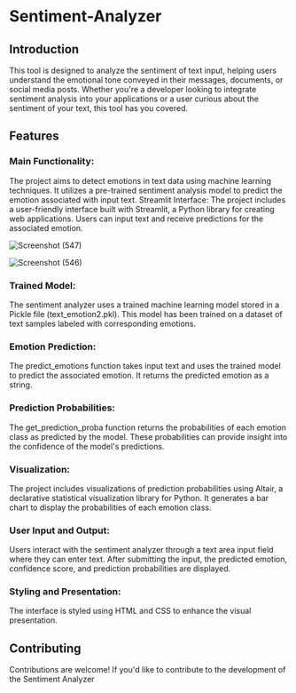 # Sentiment-Analyzer

## Introduction
This tool is designed to analyze the sentiment of text input, helping users understand the emotional tone conveyed in their messages, documents, or social media posts. Whether you're a developer looking to integrate sentiment analysis into your applications or a user curious about the sentiment of your text, this tool has you covered.

## Features
### Main Functionality: 
The project aims to detect emotions in text data using machine learning techniques. It utilizes a pre-trained sentiment analysis model to predict the emotion associated with input text.
Streamlit Interface: The project includes a user-friendly interface built with Streamlit, a Python library for creating web applications. Users can input text and receive predictions for the associated emotion.

![Screenshot (547)](https://github.com/tharushikaDyayinna/Sentiment-Analyzer/assets/102175958/c8426144-e409-4b6a-9d0e-c0373adf4200)

![Screenshot (546)](https://github.com/tharushikaDyayinna/Sentiment-Analyzer/assets/102175958/19f6461c-b3cc-46b7-ae0d-6c24f2393932)

### Trained Model: 
The sentiment analyzer uses a trained machine learning model stored in a Pickle file (text_emotion2.pkl). This model has been trained on a dataset of text samples labeled with corresponding emotions.

### Emotion Prediction: 
The predict_emotions function takes input text and uses the trained model to predict the associated emotion. It returns the predicted emotion as a string.

### Prediction Probabilities: 
The get_prediction_proba function returns the probabilities of each emotion class as predicted by the model. These probabilities can provide insight into the confidence of the model's predictions.

### Visualization: 
The project includes visualizations of prediction probabilities using Altair, a declarative statistical visualization library for Python. It generates a bar chart to display the probabilities of each emotion class.

### User Input and Output: 
Users interact with the sentiment analyzer through a text area input field where they can enter text. After submitting the input, the predicted emotion, confidence score, and prediction probabilities are displayed.

### Styling and Presentation: 
The interface is styled using HTML and CSS to enhance the visual presentation. 

## Contributing
Contributions are welcome! If you'd like to contribute to the development of the Sentiment Analyzer
